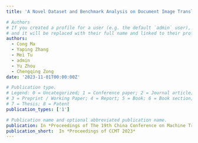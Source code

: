 ```yaml
---
title: 'A Novel Dataset and Benchmark Analysis on Document Image Translation'

# Authors
# If you created a profile for a user (e.g. the default `admin` user), write the username (folder name) here
# and it will be replaced with their full name and linked to their profile.
authors:
  - Cong Ma
  - Yaping Zhang
  - Mei Tu 
  - admin
  - Yu Zhou 
  - Chengqing Zong
date: '2023-11-01T00:00:00Z'

# Publication type.
# Legend: 0 = Uncategorized; 1 = Conference paper; 2 = Journal article;
# 3 = Preprint / Working Paper; 4 = Report; 5 = Book; 6 = Book section;
# 7 = Thesis; 8 = Patent
publication_types: ['1']

# Publication name and optional abbreviated publication name.
publication: In *Proceedings of The 19th China Conference on Machine Translation 2023, pp. 103–115, 2023.*
publication_short:  In *Proceedings of CCMT 2023*
---
```



